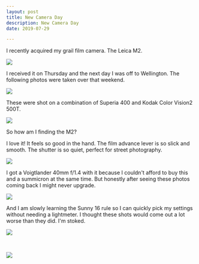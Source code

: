 ```yaml
---
layout: post
title: New Camera Day
description: New Camera Day
date: 2019-07-29

---
```


I recently acquired my grail film camera. The Leica M2.

![](/public/images/190729-00-1024.jpg)

I received it on Thursday and the next day I was off to Wellington. The following photos were taken over that weekend.

![](/public/images/190729-02-1024.jpg)

These were shot on a combination of Superia 400 and Kodak Color Vision2 500T.

![](/public/images/190729-01-1024.jpg)

So how am I finding the M2?

I love it! It feels so good in the hand. The film advance lever is so slick and smooth. The shutter is so quiet, perfect for street photography.

![](/public/images/190729-03-1024.jpg)

I got a Voigtlander 40mm f/1.4 with it because I couldn't afford to buy this and a summicron at the same time. But honestly after seeing these photos coming back I might never upgrade.

![](/public/images/190729-04-1024.jpg)

And I am slowly learning the Sunny 16 rule so I can quickly pick my settings without needing a lightmeter. I thought these shots would come out a lot worse than they did. I'm stoked.

![](/public/images/190729-05-1024.jpg)

<br>

![](/public/images/190729-06-1024.jpg)
